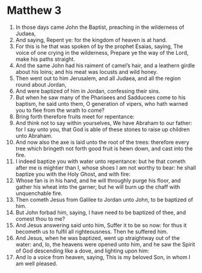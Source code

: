 ﻿# Matthew 3
1. In those days came John the Baptist, preaching in the wilderness of Judaea, 
2. And saying, Repent ye: for the kingdom of heaven is at hand. 
3. For this is he that was spoken of by the prophet Esaias, saying, The voice of one crying in the wilderness, Prepare ye the way of the Lord, make his paths straight. 
4. And the same John had his raiment of camel’s hair, and a leathern girdle about his loins; and his meat was locusts and wild honey. 
5. Then went out to him Jerusalem, and all Judaea, and all the region round about Jordan, 
6. And were baptized of him in Jordan, confessing their sins. 
7.  But when he saw many of the Pharisees and Sadducees come to his baptism, he said unto them, O generation of vipers, who hath warned you to flee from the wrath to come? 
8. Bring forth therefore fruits meet for repentance: 
9. And think not to say within yourselves, We have Abraham to our father: for I say unto you, that God is able of these stones to raise up children unto Abraham. 
10. And now also the axe is laid unto the root of the trees: therefore every tree which bringeth not forth good fruit is hewn down, and cast into the fire. 
11. I indeed baptize you with water unto repentance: but he that cometh after me is mightier than I, whose shoes I am not worthy to bear: he shall baptize you with the Holy Ghost, and with fire: 
12. Whose fan is in his hand, and he will throughly purge his floor, and gather his wheat into the garner; but he will burn up the chaff with unquenchable fire. 
13.  Then cometh Jesus from Galilee to Jordan unto John, to be baptized of him. 
14. But John forbad him, saying, I have need to be baptized of thee, and comest thou to me? 
15. And Jesus answering said unto him, Suffer it to be so now: for thus it becometh us to fulfil all righteousness. Then he suffered him. 
16. And Jesus, when he was baptized, went up straightway out of the water: and, lo, the heavens were opened unto him, and he saw the Spirit of God descending like a dove, and lighting upon him: 
17. And lo a voice from heaven, saying, This is my beloved Son, in whom I am well pleased. 
